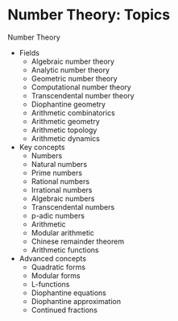 # Number Theory: Topics

Number Theory
  - Fields
    - Algebraic number theory
    - Analytic number theory
    - Geometric number theory
    - Computational number theory
    - Transcendental number theory
    - Diophantine geometry
    - Arithmetic combinatorics
    - Arithmetic geometry
    - Arithmetic topology
    - Arithmetic dynamics
  - Key concepts
    - Numbers
    - Natural numbers
    - Prime numbers
    - Rational numbers
    - Irrational numbers
    - Algebraic numbers
    - Transcendental numbers
    - p-adic numbers
    - Arithmetic
    - Modular arithmetic
    - Chinese remainder theorem
    - Arithmetic functions
  - Advanced concepts
    - Quadratic forms
    - Modular forms
    - L-functions
    - Diophantine equations
    - Diophantine approximation
    - Continued fractions
